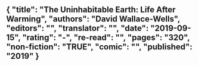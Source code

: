 {
 "title": "The Uninhabitable Earth: Life After Warming",
 "authors": "David Wallace-Wells",
 "editors": "",
 "translator": "",
 "date": "2019-09-15",
 "rating": "-",
 "re-read": "",
 "pages": "320",
 "non-fiction": "TRUE",
 "comic": "",
 "published": "2019"
}
---

